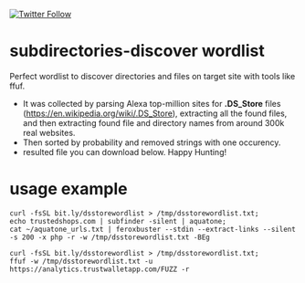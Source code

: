 [![Twitter Follow](https://img.shields.io/twitter/follow/0xbadad?style=social)](https://twitter.com/0xbadad)
# subdirectories-discover wordlist
Perfect wordlist to discover directories and files on target site with tools like ffuf.
- It was collected by parsing Alexa top-million sites for **.DS_Store** files (https://en.wikipedia.org/wiki/.DS_Store), extracting all the found files, and then extracting found file and directory names from around 300k real websites.
- Then sorted by probability and removed strings with one occurency.
- resulted file you can download below. Happy Hunting!
# usage example
```
curl -fsSL bit.ly/dsstorewordlist > /tmp/dsstorewordlist.txt;
echo trustedshops.com | subfinder -silent | aquatone;
cat ~/aquatone_urls.txt | feroxbuster --stdin --extract-links --silent -s 200 -x php -r -w /tmp/dsstorewordlist.txt -BEg
```
```
curl -fsSL bit.ly/dsstorewordlist > /tmp/dsstorewordlist.txt;
ffuf -w /tmp/dsstorewordlist.txt -u https://analytics.trustwalletapp.com/FUZZ -r
```
